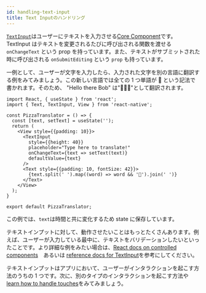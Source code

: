 ```yaml
---
id: handling-text-input
title: Text Inputのハンドリング
---
```


[`TextInput`](textinput#content)はユーザーにテキストを入力させる[Core Component](intro-react-native-components)です。
TextInput はテキストを変更されるたびに呼び出される関数を渡せる `onChangeText` という prop を持っています。また、テキストがサブミットされた時に呼び出される `onSubmitEditing` という `prop` も持っています。

一例として、ユーザーが文字を入力したら、入力された文字を別の言語に翻訳する例をみてみましょう。この新しい言語では全ての 1 つ単語が 🍕 という記法で書かれます。そのため、 "Hello there Bob" は"🍕🍕🍕"として翻訳されます。

```SnackPlayer name=Handling%20Text%20Input
import React, { useState } from 'react';
import { Text, TextInput, View } from 'react-native';

const PizzaTranslator = () => {
  const [text, setText] = useState('');
  return (
    <View style={{padding: 10}}>
      <TextInput
        style={{height: 40}}
        placeholder="Type here to translate!"
        onChangeText={text => setText(text)}
        defaultValue={text}
      />
      <Text style={{padding: 10, fontSize: 42}}>
        {text.split(' ').map((word) => word && '🍕').join(' ')}
      </Text>
    </View>
  );
}

export default PizzaTranslator;
```

この例では、`text`は時間と共に変化するため state に保存しています。

テキストインプットに対して、動作させたいことはもっとたくさんあります。例えば、ユーザーが入力している最中に、テキストをバリデーションしたいといったことです。より詳細な例をみたい場合は、[React docs on controlled components](https://reactjs.org/docs/forms.html#controlled-components)　あるいは [reference docs for TextInput](textinput.md)を参考にしてください。

テキストインプットはアプリにおいて、ユーザーがインタラクションを起こす方法のうちの 1 つです。次に、別のタイプのインタラクションを起こす方法や[learn how to handle touches](handling-touches.md)をみてみましょう。
